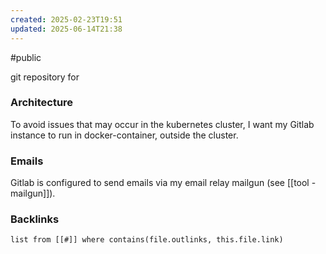 ```yaml
---
created: 2025-02-23T19:51
updated: 2025-06-14T21:38
---
```

#public

git repository for
### Architecture
To avoid issues that may occur in the kubernetes cluster, I want my Gitlab instance to run in docker-container, outside the cluster. 

### Emails
Gitlab is configured to send emails via my email relay mailgun (see [[tool - mailgun]]).

### Backlinks
```dataview 
list from [[#]] where contains(file.outlinks, this.file.link)
```

